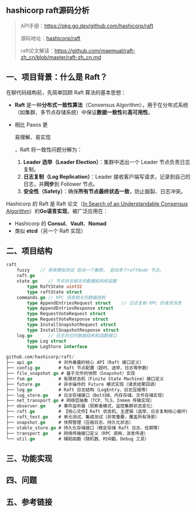 ## hashicorp raft源码分析

> API手册：https://pkg.go.dev/github.com/hashicorp/raft
>
> 源码地址：[hashicorp/raft](https://github.com/hashicorp/raft)
>
> raft论文解读：https://github.com/maemual/raft-zh_cn/blob/master/raft-zh_cn.md

## 一、项目背景：什么是 Raft？

在聊代码结构前，先简单回顾 Raft 算法的基本思想：

- **Raft** 是一种**分布式一致性算法**（Consensus Algorithm），用于在分布式系统（如集群、多节点存储系统）中保证**数据一致性**和**高可用性**。

- 相比 Paxos 更

  易理解、易实现

  ，Raft 将一致性问题分解为：

  1. **Leader 选举（Leader Election）**：集群中选出一个 Leader 节点负责日志复制。
  2. **日志复制（Log Replication）**：Leader 接收客户端写请求，记录到自己的日志，并**同步**到 Follower 节点。
  3. **安全性（Safety）**：确保**所有节点最终状态一致**，防止脑裂、日志冲突。

Hashicorp 的 Raft 是 Raft 论文（[In Search of an Understandable Consensus Algorithm](https://raft.github.io/raft.pdf)）的**Go语言实现**，被广泛应用在：

- Hashicorp 的 **Consul**、**Vault**、**Nomad**
- 类似 **etcd**（另一个 Raft 实现）



## 二、项目结构



```go
raft
    fuzzy    // 用来模拟测试 启动一个集群， 启动多个raftNode 节点。
    raft.go
    state.go    // 节点状态相关的数据结构和函数
        type RaftState uint32
        type raftState struct 
    commands.go // RPC 消息相关的数据结构
        type AppendEntriesRequest struct    // 日志复制 RPC 的请求消息
        type AppendEntriesResponse struct
        type RequestVoteRequest struct
        type RequestVoteResponse struct
        type InstallSnapshotRequest struct
        type InstallSnapshotResponse struct
    log.go      // 日志对应的数据结构和函数接口
        type Log struct
        type LogStore interface

github.com/hashicorp/raft/
├── api.go          # 对外暴露的核心 API（Raft 接口定义）
├── config.go       # Raft 节点配置（超时、选举、日志等参数）
├── file_snapshot.go # 基于文件的快照（Snapshot）实现
├── fsm.go          # 有限状态机（Finite State Machine）接口定义
├── future.go       # 异步操作的 Future 模式实现（请求结果回调）
├── log.go          # Raft 日志结构（LogEntry、日志压缩等）
├── log_store.go    # 日志存储接口（BoltDB、内存存储、文件存储实现）
├── net_transport.go # 网络层抽象（TCP、TLS、Inmem 传输实现）
├── observer.go     # 事件监听器（观察者模式，监控集群状态变化）
├── raft.go         # 【核心文件】Raft 状态机、主逻辑（选举、日志复制核心循环）
├── raft_test.go    # 单元测试、集成测试（非常重要，覆盖所有场景）
├── snapshot.go     # 快照管理（压缩日志、持久化状态）
├── stable_store.go # 持久化存储接口（稳定存储 Raft 日志、任期等）
├── transport.go    # 网络传输接口定义（RPC 调用，消息传递）
└── util.go         # 辅助函数（随机数、时间戳、Debug 工具）
```

## 三、功能实现



## 四、问题





## 五、参考链接



